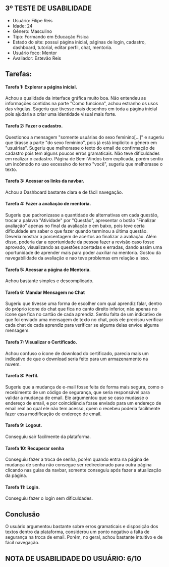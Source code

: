 ## 3º TESTE DE USABILIDADE

- Usuário: Filipe Reis
- Idade: 24
- Gênero: Masculino
- Tipo: Formando em Educação Física
- Estado do site: possui página inicial, páginas de login, cadastro, dashboard, tutorial, editar perfil, chat, mentoria.
- Usuário foco: Mentor
- Avaliador: Estevão Reis

## Tarefas:

#### Tarefa 1: Explorar a página inicial.

Achou a qualidade da interface gráfica muito boa. Não entendeu as informações contidas na parte "Como funciona", achou estranho os usos das vírgulas. Sugeriu que tivesse mais desenhos em toda a página inicial pois ajudaria a criar uma identidade visual mais forte.

#### Tarefa 2: Fazer o cadastro.

Questionou a mensagem "somente usuárias do sexo feminino[...]" e sugeriu que tirasse a parte "do sexo feminino", pois já está implícito o gênero em "usuárias". Sugeriu que melhorasse o texto do email de confirmação de cadastro pois tem alguns poucos erros gramaticais. Não teve dificuldades em realizar o cadastro. Página de Bem-Vindos bem explicada, porém sentiu um incômodo no uso excessivo do termo "você", sugeriu que melhorasse o texto.

#### Tarefa 3: Acessar os links da navbar.

Achou a Dashboard bastante clara e de fácil navegação.

#### Tarefa 4: Fazer a avaliação de mentoria.

Sugeriu que padronizasse a quantidade de alternativas em cada questão, trocar a palavra "Atividade" por "Questão", apresentar o botão "Finalizar avaliação" apenas no final da avaliação e em baixo, pois teve certa dificuldade em saber o que fazer quando terminou a última questão. Deveria mostrar a porcentagem de acertos ao finalizar a avaliação. Além disso, poderia dar a oportunidade da pessoa fazer a revisão caso fosse aprovado, visualizando as questões acertadas e erradas, dando assim uma oportunidade de aprender mais para poder auxiliar na mentoria. Gostou da navegabilidade da avaliação e nao teve problemas em relação a isso.

#### Tarefa 5: Acessar a página de Mentoria.

Achou bastante simples e descomplicado.

#### Tarefa 6: Mandar Mensagem no Chat

Sugeriu que tivesse uma forma de escolher com qual aprendiz falar, dentro do próprio ícone do chat que fica no canto direito inferior, não apenas no ícone que fica no cartão de cada aprendiz. Sentiu falta de um indicativo de que foi enviado uma mensagem de texto no chat, pois ele precisou verificar cada chat de cada aprendiz para verificar se alguma delas enviou alguma mensagem.

#### Tarefa 7: Visualizar o Certificado.

Achou confuso o ícone de download do certificado, parecia mais um indicativo de que o download seria feito para um armazenamento na nuvem.

#### Tarefa 8: Perfil.

Sugeriu que a mudança de e-mail fosse feita de forma mais segura, como o recebimento de um código de segurança, que seria responsável para validar a mudança de email. Ele argumentou que se caso mudasse o endereço de email, e por coincidência fosse enviado para um endereço de email real ao qual ele não tem acesso, quem o recebeu poderia facilmente fazer essa modificação de endereço de email.

#### Tarefa 9: Logout.
Conseguiu sair facilmente da plataforma.

#### Tarefa 10: Recuperar senha
Conseguiu fazer a troca de senha, porém quando entra na página de mudança de senha não consegue ser redirecionado para outra página clicando nas guias da navbar, somente conseguiu após fazer a atualização da página.

#### Tarefa 11: Login.
Conseguiu fazer o login sem dificuldades.

## Conclusão

O usuário argumentou bastante sobre erros gramaticais e disposição dos textos dentro da plataforma, considerou um ponto negativo a falta de segurança na troca de email. Porém, no geral, achou bastante intuitivo e de fácil navegação.

## NOTA DE USABILIDADE DO USUÁRIO: 6/10

